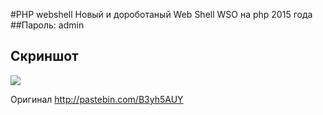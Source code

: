 #PHP webshell
Новый и дороботаный Web Shell WSO на php 2015 года
##Пароль: admin
## Скриншот
![](https://pp.vk.me/c625631/v625631400/422cb/SxDBoH3Kj6s.jpg)

Оригинал http://pastebin.com/B3yh5AUY
